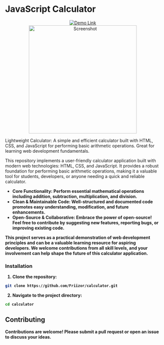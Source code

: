 <h1>JavaScript Calculator</h1>
<div align="center">
    <a href="https://friizor.github.io/calculator/" target="_blank">
        <img src="https://img.shields.io/badge/Demo-Link-brightgreen" alt="Demo Link">
    </a><br>
    <img src="https://github.com/Friizor/calculator/assets/153310182/aa4f21b6-a241-4b1b-9732-b7a40fe6d5aa" height="350px" alt="Screenshot">
</div>

Lightweight Calculator: A simple and efficient calculator built with HTML, CSS, and JavaScript for performing basic arithmetic operations. Great for learning web development fundamentals.

<p>This repository implements a user-friendly calculator application built with modern web technologies: HTML, CSS, and JavaScript. It provides a robust foundation for performing basic arithmetic operations, making it a valuable tool for students, developers, or anyone needing a quick and reliable calculator.</p>

<ul>
  <li><b>Core Functionality: Perform essential mathematical operations including addition, subtraction, multiplication, and division.</li>
  <li><b>Clean & Maintainable Code: Well-structured and documented code promotes easy understanding, modification, and future enhancements.</li>
  <li><b>Open-Source & Collaborative: Embrace the power of open-source! Feel free to contribute by suggesting new features, reporting bugs, or improving existing code.</li>
</ul>

<p>This project serves as a practical demonstration of web development principles and can be a valuable learning resource for aspiring developers.  We welcome contributions from all skill levels, and your involvement can help shape the future of this calculator application.</p>

### Installation

1. Clone the repository:
```bash
git clone https://github.com/Friizor/calculator.git
   ```
2. Navigate to the project directory:
`````bash
cd calculator
`````

## Contributing

Contributions are welcome! Please submit a pull request or open an issue to discuss your ideas.

